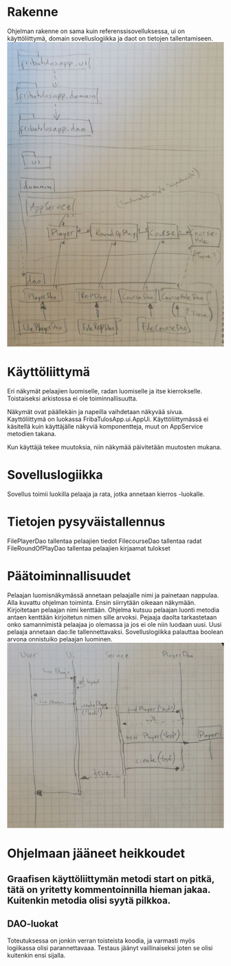 # Rakenne
Ohjelman rakenne on sama kuin referenssisovelluksessa, ui on käyttöliittymä, domain sovelluslogiikka ja daot on tietojen tallentamiseen.
<img src="https://github.com/Kahvipuu/ot-harjoitustyo/blob/master/Dokumentointi/kaavio.PNG">

# Käyttöliittymä
Eri näkymät pelaajien luomiselle, radan luomiselle ja itse kierrokselle. Toistaiseksi arkistossa ei ole toiminnallisuutta.

Näkymät ovat päällekäin ja napeilla vaihdetaan näkyvää sivua. Kayttöliittymä on luokassa FribaTulosApp.ui.AppUi. Käyttöliittymässä ei käsitellä kuin käyttäjälle näkyviä komponentteja, muut on AppService metodien takana.

Kun käyttäjä tekee muutoksia, niin näkymää päivitetään muutosten mukana.

# Sovelluslogiikka
Sovellus toimii luokilla pelaaja ja rata, jotka annetaan kierros -luokalle. 	


# Tietojen pysyväistallennus
FilePlayerDao tallentaa pelaajien tiedot
FilecourseDao tallentaa radat
FileRoundOfPlayDao tallentaa pelaajien kirjaamat tulokset

# Päätoiminnallisuudet
Pelaajan luomisnäkymässä annetaan pelaajalle nimi ja painetaan nappulaa.
Alla kuvattu ohjelman toiminta. Ensin siirrytään oikeaan näkymään. Kirjoitetaan pelaajan nimi kenttään. Ohjelma kutsuu pelaajan luonti metodia antaen kenttään kirjoitetun nimen sille arvoksi. Pejaaja daolta tarkastetaan onko samannimistä pelaajaa jo olemassa ja jos ei ole niin luodaan uusi. Uusi pelaaja annetaan dao:lle tallennettavaksi. Sovelluslogiikka palauttaa boolean arvona onnistuiko pelaajan luominen.
<img src="https://github.com/Kahvipuu/ot-harjoitustyo/blob/master/Dokumentointi/sekvenssikaavio.PNG">

# Ohjelmaan jääneet heikkoudet
## Graafisen käyttöliittymän metodi start on pitkä, tätä on yritetty kommentoinnilla hieman jakaa. Kuitenkin metodia olisi syytä pilkkoa.

## DAO-luokat
Toteutuksessa on jonkin verran toisteista koodia, ja varmasti myös logiikassa olisi parannettavaaa. Testaus jäänyt vaillinaiseksi joten se olisi kuitenkin ensi sijalla.

